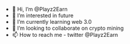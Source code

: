 - 👋 Hi, I’m @Playz2Earn
- 👀 I’m interested in future 
- 🌱 I’m currently learning web 3.0
- 💞️ I’m looking to collaborate on crypto mining
- 📫 How to reach me - twitter @Playz2Earn

<!---
Playz2Earn/Playz2Earn is a ✨ special ✨ repository because its `README.md` (this file) appears on your GitHub profile.
You can click the Preview link to take a look at your changes.
--->

